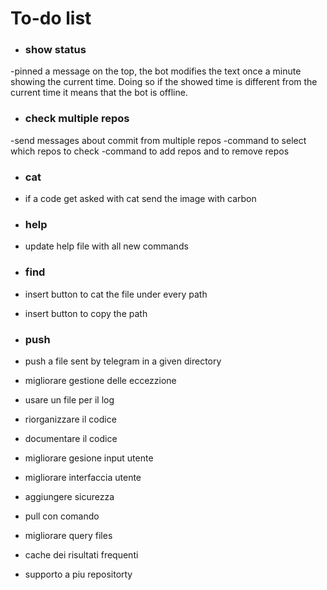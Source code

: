 # To-do list

- ### show status
-pinned a message on the top, the bot modifies the text
once a minute showing the current time. Doing so if
the showed time is different from the current time it
means that the bot is offline.

- ### check multiple repos
-send messages about commit from multiple repos
-command to select which repos to check 
-command to add repos and to remove repos 

- ### cat
- if a code get asked with cat send the image with carbon


- ### help
- update help file with all new commands 

- ### find 
- insert button to cat the file under every path 
- insert button to copy the path

- ### push
- push a file sent by telegram in a given directory

- migliorare gestione delle eccezzione
- usare un file per il log
- riorganizzare il codice
- documentare il codice
- migliorare gesione input utente
- migliorare interfaccia utente
- aggiungere sicurezza
- pull con comando 
- migliorare query files
- cache dei risultati frequenti
- supporto a piu repositorty
